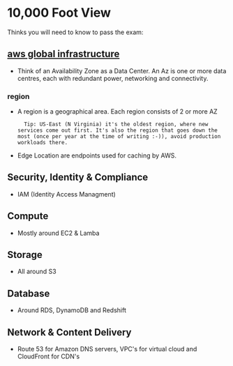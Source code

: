 # 10,000 Foot View

Thinks you will need to know to pass the exam:

## [aws global infrastructure](https://aws.amazon.com/about-aws/global-infrastructure/)

* Think of an Availability Zone as a Data Center.
An Az is one or more data centres, each with redundant power, networking and connectivity.

### region

* A region is a geographical area. Each region consists of 2 or more AZ

        Tip: US-East (N Virginia) it's the oldest region, where new services come out first. It's also the region that goes down the most (once per year at the time of writing :-)), avoid production workloads there.

* Edge Location are endpoints used for caching by AWS.

## Security, Identity & Compliance

* IAM (Identity Access Managment)

## Compute

* Mostly around EC2 & Lamba

## Storage

* All around S3

## Database

* Around RDS, DynamoDB and Redshift

## Network & Content Delivery

* Route 53 for Amazon DNS servers, VPC's for virtual cloud and CloudFront for CDN's